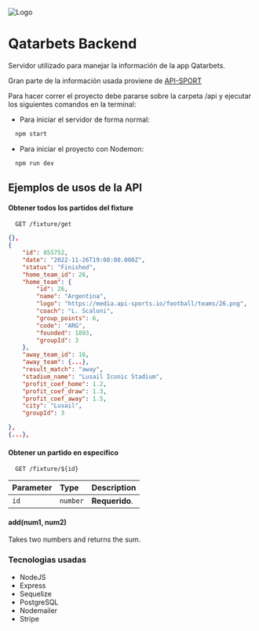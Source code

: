 
![Logo](https://media.discordapp.net/attachments/1024420821558636644/1024426610004340736/header.png)


# Qatarbets Backend

Servidor utilizado para manejar la información de la app Qatarbets.

Gran parte de la información usada proviene de [API-SPORT](https://api-sports.io/)

Para hacer correr el proyecto debe pararse sobre la carpeta /api y ejecutar los siguientes comandos en la terminal:

- Para iniciar el servidor de forma normal:
```bash
  npm start
```

- Para iniciar el proyecto con Nodemon:
```bash
  npm run dev
```

## Ejemplos de usos de la API

#### Obtener todos los partidos del fixture

```
  GET /fixture/get
```

```json
{},
{
    "id": 855752,
    "date": "2022-11-26T19:00:00.000Z",
    "status": "Finished",
    "home_team_id": 26,
    "home_team": {
        "id": 26,
        "name": "Argentina",
        "logo": "https://media.api-sports.io/football/teams/26.png",
        "coach": "L. Scaloni",
        "group_points": 6,
        "code": "ARG",
        "founded": 1893,
        "groupId": 3
    },
    "away_team_id": 16,
    "away_team": {...},
    "result_match": "away",
    "stadium_name": "Lusail Iconic Stadium",
    "profit_coef_home": 1.2,
    "profit_coef_draw": 1.3,
    "profit_coef_away": 1.5,
    "city": "Lusail",
    "groupId": 3

},
{...},
```

#### Obtener un partido en especifico

```
  GET /fixture/${id}
```

| Parameter | Type     | Description |
| :-------- | :------- | :------------|
| `id`      | `number` | **Requerido**.|

#### add(num1, num2)

Takes two numbers and returns the sum.


### Tecnologias usadas
- NodeJS
- Express
- Sequelize
- PostgreSQL
- Nodemailer
- Stripe

